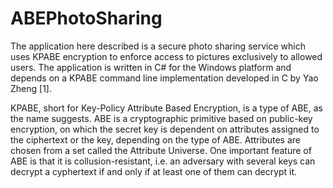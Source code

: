 # ABEPhotoSharing

The application here described is a secure photo sharing service which uses KPABE encryption to enforce access to pictures exclusively to allowed users. The application is written in C# for the Windows platform and depends on a KPABE command line implementation developed in C by Yao Zheng [1]. 

KPABE, short for Key-Policy Attribute Based Encryption, is a type of ABE, as the name suggests. ABE is a cryptographic primitive based on public-key encryption, on which the secret key is dependent on attributes assigned to the ciphertext or the key, depending on the type of ABE. Attributes are chosen from a set called the Attribute Universe. One important feature of ABE is that it is collusion-resistant, i.e. an adversary with several keys can decrypt a cyphertext if and only if at least one of them can decrypt it.